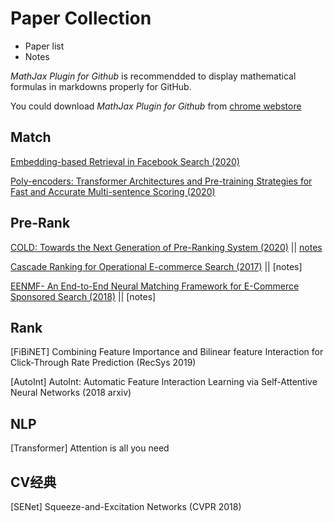 # Paper Collection

- Paper list
- Notes



*MathJax Plugin for Github* is recommendded to display mathematical formulas in markdowns properly for GitHub.

You could download *MathJax Plugin for Github* from [chrome webstore](https://chrome.google.com/webstore/category/extensions)



## Match

[Embedding-based Retrieval in Facebook Search (2020)](https://arxiv.org/abs/2006.11632)

[Poly-encoders: Transformer Architectures and Pre-training Strategies for Fast and Accurate Multi-sentence Scoring (2020)](https://arxiv.org/abs/1905.01969v3)



## Pre-Rank

[COLD: Towards the Next Generation of Pre-Ranking System (2020)](https://arxiv.org/abs/2007.16122)   ||   [notes](./pre_rank/COLD_Towards_the_Next_Generation_of_Pre-Ranking_System.md)

[Cascade Ranking for Operational E-commerce Search (2017)](https://arxiv.org/pdf/1706.02093.pdf)  ||  [notes]

[EENMF- An End-to-End Neural Matching Framework for E-Commerce Sponsored Search (2018)](https://arxiv.org/abs/1812.01190)  ||  [notes]



## Rank

[FiBiNET] Combining Feature Importance and Bilinear feature Interaction for Click-Through Rate Prediction (RecSys 2019)

[AutoInt] AutoInt: Automatic Feature Interaction Learning via Self-Attentive Neural Networks (2018 arxiv)



## NLP

[Transformer] Attention is all you need

## CV经典
[SENet] Squeeze-and-Excitation Networks (CVPR 2018)

